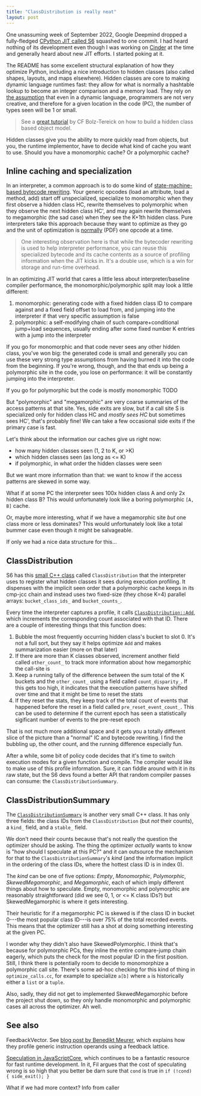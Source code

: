 ```yaml
---
title: "ClassDistribution is really neat"
layout: post
---
```


One unassuming week of September 2022, Google Deepmind dropped a fully-fledged
[CPython JIT called S6](https://github.com/google-deepmind/s6) squashed to one
commit. I had heard nothing of its development even though I was working on
[Cinder](https://github.com/facebookincubator/cinder) at the time and generally
heard about new JIT efforts. I started poking at it.

The README has some excellent structural explanation of how they optimize
Python, including a nice introduction to hidden classes (also called shapes,
layouts, and maps elsewhere). Hidden classes are core to making dynamic
language runtimes fast: they allow for what is normally a hashtable lookup to
become an integer comparison and a memory load. They rely on [the
assumption][smalltalk] that even in a dynamic language, programmers are not
very creative, and therefore for a given location in the code (PC), the number
of types seen will be 1 or small.

[smalltalk]: https://dl.acm.org/doi/pdf/10.1145/800017.800542

> See a [great
> tutorial](https://aosabook.org/en/500L/a-simple-object-model.html) by CF
> Bolz-Tereick on how to build a hidden class based object model.

Hidden classes give you the ability to more quickly read from objects, but you,
the runtime implementor, have to decide what kind of cache you want to use.
Should you have a monomorphic cache? Or a polymorphic cache?

## Inline caching and specialization

In an interpreter, a common approach is to do some kind of [state-machine-based
bytecode rewriting](/blog/inline-caching-quickening/). Your generic opcodes
(load an attribute, load a method, add) start off unspecialized, specialize to
monomorphic when they first observe a hidden class HC, rewrite themselves to
polymorphic when they observe the next hidden class HC', and may again rewrite
themselves to megamorphic (the sad case) when they see the K+1th hidden class.
Pure interpreters take this approach because they want to optimize as they go
and the unit of optimization is [normally](https://arxiv.org/pdf/2109.02958)
(PDF) one opcode at a time.

> One interesting observation here is that while the bytecoder rewriting is
> used to help interpreter performance, you can reuse this specialized bytecode
> and its cache contents as a source of profiling information when the JIT
> kicks in. It's a double use, which is a win for storage and run-time
> overhead.

In an optimizing JIT world that cares a little less about interpreter/baseline
compiler performance, the monomorphic/polymorphic split may look a little
different:

1. monomorphic: generating code with a fixed hidden class ID to compare against
   and a fixed field offset to load from, and jumping into the interpreter if
   that very specific assumption is false
2. polymorphic: a self-modifying chain of such compare+conditional jump+load
   sequences, usually ending after some fixed number K entries with a jump into
   the interpreter

If you go for monomorphic and that code never sees any other hidden class,
you've won big: the generated code is small and generally you can use these
very strong type assumptions from having burned it into the code from the
beginning. If you're wrong, though, and the that ends up being a polymorphic
site in the code, you lose on performance: it will be constantly jumping into
the interpreter.

If you go for polymorphic but the code is mostly monomorphic TODO

But "polymorphic" and "megamorphic" are very coarse summaries of the access
patterns at that site. Yes, side exits are slow, but if a call site S is
specialized only for hidden class HC and *mostly sees HC* but sometimes sees
HC', that's probably fine! We can take a few occasional side exits if the
primary case is fast.

Let's think about the information our caches give us right now:

* how many hidden classes seen (1, 2 to K, or &gt;K)
* which hidden classes seen (as long as &lt;= K)
* if polymorphic, in what order the hidden classes were seen

But we want more information than that: we want to know if the access patterns
are skewed in some way.

What if at some PC the interpreter sees 100x hidden class A and only 2x hidden
class B? This would unfortunately look like a boring polymorphic `[A, B]`
cache.

Or, maybe more interesting, what if we have a megamorphic site *but* one class
more or less dominates? This would unfortunately look like a total bummer case
even though it might be salvageable.

If only we had a nice data structure for this...

## ClassDistribution

S6 has this [small C++ class][ClassDistribution-h] called `ClassDistribution`
that the interpreter uses to register what hidden classes it sees during
execution profiling. It dispenses with the implicit seen order that a polymorphic
cache keeps in its cmp-jcc chain and instead uses two fixed-size (they chose
K=4) parallel arrays: `bucket_class_ids_` and `bucket_counts_`.

[ClassDistribution-h]: https://github.com/google-deepmind/s6/blob/69cac9c981fbd3217ed117c3898382cfe094efc0/src/type_feedback.h#L34

Every time the interpreter captures a profile, it calls
[`ClassDistribution::Add`][ClassDistribution::Add], which increments the
corresponding count associated with that ID. There are a couple of interesting
things that this function does:

[ClassDistribution::Add]: https://github.com/google-deepmind/s6/blob/69cac9c981fbd3217ed117c3898382cfe094efc0/src/type_feedback.cc#L28

1. Bubble the most frequently occurring hidden class's bucket to slot 0. It's
   not a full sort, but they say it helps optimize `Add` and makes
   summarization easier (more on that later)
1. If there are more than K classes observed, increment another field called
   `other_count_` to track more information about how megamorphic the call-site
   is
1. Keep a running tally of the difference between the sum total of the K
   buckets and the `other_count_` using a field called `count_disparity_`. If
   this gets too high, it indicates that the execution patterns have shifted
   over time and that it might be time to reset the stats
1. If they reset the stats, they keep track of the total count of events that
   happened before the reset in a field called `pre_reset_event_count_`. This
   can be used to determine if the current epoch has seen a statistically
   sigificant number of events to the pre-reset epoch

That is not much more additional space and it gets you a totally different
slice of the picture than a "normal" IC and bytecode rewriting. I find the
bubbling up, the other count, and the running difference especially fun.

After a while, some bit of policy code decides that it's time to switch
execution modes for a given function and compile. The compiler would like to
make use of this profile information. Sure, it can fiddle around with it in its
raw state, but the S6 devs found a better API that random compiler passes can
consume: the `ClassDistributionSummary`.

## ClassDistributionSummary

The [`ClassDistributionSummary`][ClassDistributionSummary-h] is another very
small C++ class. It has only three fields: the class IDs from the
`ClassDistribution` (but *not* their counts), a `kind_` field, and a `stable_`
field.

[ClassDistributionSummary-h]: https://github.com/google-deepmind/s6/blob/69cac9c981fbd3217ed117c3898382cfe094efc0/src/type_feedback.h#L128

We don't need their counts because that's not really the question the optimizer
should be asking. The thing the optimizer *actually* wants to know is "how
should I speculate at this PC?" and it can outsource the mechanism for that to
the `ClassDistributionSummary`'s *kind* (and the information implicit in the
ordering of the class IDs, where the hottest class ID is in index 0).

The *kind* can be one of five options: *Empty*, *Monomorphic*, *Polymorphic*,
*SkewedMegamorphic*, and *Megamorphic*, each of which imply different things
about how to speculate. Empty, monomorphic and polymorphic are reasonably
straightforward (did we see 0, 1, or <= K class IDs?) but SkewedMegamorphic is
where it gets interesting.

Their heuristic for if a megamorphic PC is skewed is if the class ID in bucket
0---the most popular class ID---is over 75% of the total recorded events. This
means that the optimizer still has a shot at doing something interesting at the
given PC.

I wonder why they didn't also have SkewedPolymorphic. I think that's because
for polymorphic PCs, they inline the entire compare-jump chain eagerly, which
puts the check for the most popular ID in the first position. Still, I think
there is potentially room to decide to monomorphize a polymorphic call site.
There's some ad-hoc checking for this kind of thing in `optimize_calls.cc`, for
example to specialize `a[b]` where `a` is historically either a `list` or a
`tuple`.

Also, sadly, they did not get to implemented SkewedMegamorphic before the
project shut down, so they only handle monomorphic and polymorphic cases all
across the optimizer. Ah well.

## See also

FeedbackVector. See [blog post by Benedikt
Meurer](https://benediktmeurer.de/2017/12/13/an-introduction-to-speculative-optimization-in-v8/),
which explains how they profile generic instruction operands using a feedback
lattice.

[Speculation in
JavaScriptCore](https://webkit.org/blog/10308/speculation-in-javascriptcore/),
which continues to be a fantastic resource for fast runtime development. In it,
Fil argues that the cost of speculating wrong is so high that you better be
darn sure that `cond` is true in `if (!cond) { side_exit(); }`

What if we had more context? Info from caller
